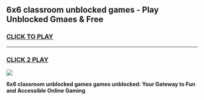 
## 6x6 classroom unblocked games - Play Unblocked Gmaes & Free
<h3>
<a href="https://news.freeplayer.one?title=6x6_classroom_unblocked_games&ref=23F">CLICK TO PLAY</a></h3>
<hr>

<h3>
<a href="https://news.freeplayer.one?title=6x6_classroom_unblocked_games&ref=23F">CLICK 2 PLAY</a>
  
</h3>

<a href="https://news.freeplayer.one?title=6x6_classroom_unblocked_games&ref=23F/"><img src="https://clearcache.store/games.png"></a>


**6x6 classroom unblocked games games unblocked: Your Gateway to Fun and Accessible Online Gaming**
